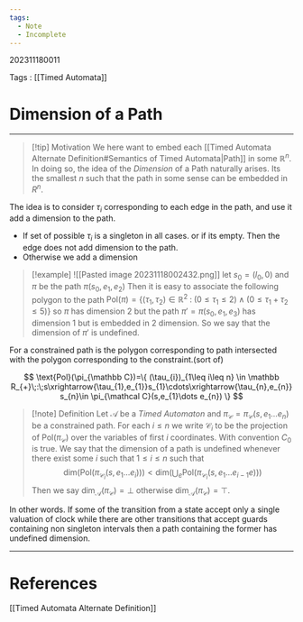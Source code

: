 ```yaml
---
tags:
  - Note
  - Incomplete
---
```

202311180011

Tags : [[Timed Automata]]
# Dimension of a Path
---
>[!tip] Motivation
> We here want to embed each [[Timed Automata Alternate Definition#Semantics of Timed Automata|Path]] in some $\mathbb R^n$. In doing so, the idea of the *Dimension* of a Path naturally arises. Its the smallest $n$ such that the path in some sense can be embedded in $R^n$.

The idea is to consider $\tau_i$ corresponding to each edge in the path, and use it add a dimension to the path.
- If set of possible $\tau_i$ is a singleton in all cases. or if its empty. Then the edge does not add dimension to the path.
- Otherwise we add a dimension

>[!example] 
>![[Pasted image 20231118002432.png]]
>let $s_0 = (l_0,0)$ and $\pi$ be the path $\pi(s_0, e_1, e_2)$
>Then it is easy to associate the following polygon to the path
>$\text{Pol}(\pi)=\{ (\tau_{1},\tau_{2})\in \mathbb R^2 \;:\;(0\leq \tau_{1}\leq2)\land(0\leq \tau_{1}+\tau_{2}\leq 5)\}$ so $\pi$ has dimension 2
>but the path $\pi'=\pi(s_{0},e_{1},e_{3})$ has dimension 1 but is embedded in 2 dimension.
>So we say that the dimension of $\pi'$ is undefined.

For a constrained path is the polygon corresponding to path intersected with the polygon corresponding to the constraint.(sort of)

$$
\text{Pol}(\pi_{\mathbb C})=\{ (\tau_{i})_{1\leq i\leq n} \in \mathbb R_{+}\;:\;s\xrightarrow{\tau_{1},e_{1}}s_{1}\cdots\xrightarrow{\tau_{n},e_{n}}s_{n}\in \pi_{\mathcal C}(s,e_{1}\dots e_{n}) \}
$$

>[!note] Definition
>Let $\mathcal A$ be a *Timed Automaton* and $\pi_{\mathcal C}=\pi_{\mathcal C}(s,e_{1}\dots e_{n})$ be a constrained path. For each $i\leq n$ we write $\mathcal C_i$ to be the projection of $\text{Pol}(\pi_{\mathcal C})$ over the variables of first $i$ coordinates. With convention $C_0$ is true.
>We say that the dimension of a path is undefined whenever there exist some $i$ such that $1\leq i \leq n$ such that 
>$$
>\text{dim}\Big(\text{Pol}\big(\pi_{\mathcal C_{i}}(s, e_{1}\dots e_{i})\big)\Big) <
>\text{dim}\Big(\bigcup_{e}\text{Pol}\big(\pi_{\mathcal C_{i}}(s, e_{1}\dots e_{i-1}e)\big)\Big)
>$$
>Then we say $\text{dim}_{\mathcal A}(\pi_{\mathcal C})=\bot$ otherwise $\text{dim}_{\mathcal A}(\pi_{\mathcal C})=\top$.

In other words. If some of the transition from a state accept only a single valuation of clock while there are other transitions that accept guards containing non singleton intervals then a path containing the former has undefined dimension.

---
# References
[[Timed Automata Alternate Definition]]
